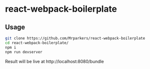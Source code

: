 # react-webpack-boilerplate

## Usage

```bash
git clone https://github.com/Mrparkers/react-webpack-boilerplate
cd react-webpack-boilerplate/
npm i
npm run devserver
```

Result will be live at http://localhost:8080/bundle

